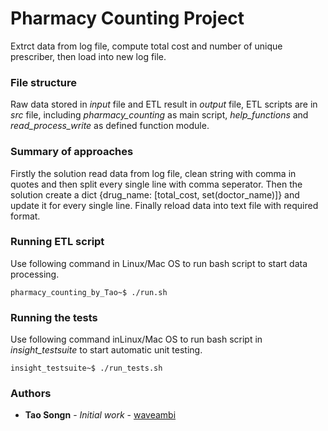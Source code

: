 # Pharmacy Counting Project

Extrct data from log file, compute total cost and number of unique prescriber, then load into new log file.

### File structure
Raw data stored in *input* file and ETL result in *output* file, ETL scripts are in *src* file, including *pharmacy_counting* as main script, *help_functions* and *read_process_write* as defined function module.

### Summary of approaches
Firstly the solution read data from log file, clean string with comma in quotes and then split every single line with comma seperator. Then the solution create a dict {drug_name: [total_cost, set(doctor_name)]} and update it for every single line. Finally reload data into text file with required format.

### Running ETL script

Use following command in Linux/Mac OS to run bash script to start data processing.

```
pharmacy_counting_by_Tao~$ ./run.sh
```

### Running the tests

Use following command inLinux/Mac OS to run bash script in *insight_testsuite* to start automatic unit testing.

```
insight_testsuite~$ ./run_tests.sh
```

### Authors

* **Tao Songn** - *Initial work* - [waveambi](https://github.com/waveambi)

